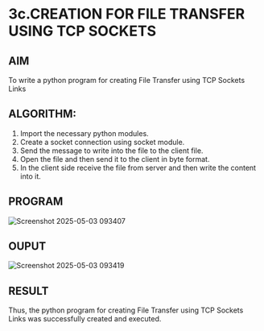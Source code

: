 # 3c.CREATION FOR FILE TRANSFER USING TCP SOCKETS
## AIM
To write a python program for creating File Transfer using TCP Sockets Links
## ALGORITHM:
1. Import the necessary python modules.
2. Create a socket connection using socket module.
3. Send the message to write into the file to the client file.
4. Open the file and then send it to the client in byte format.
5. In the client side receive the file from server and then write the content into it.
## PROGRAM

![Screenshot 2025-05-03 093407](https://github.com/user-attachments/assets/d5a484af-3144-4faf-b30b-748036b9be06)


## OUPUT

![Screenshot 2025-05-03 093419](https://github.com/user-attachments/assets/2d1a8b2d-e06b-4be0-83d1-e83aff1f846c)


## RESULT
Thus, the python program for creating File Transfer using TCP Sockets Links was 
successfully created and executed.
